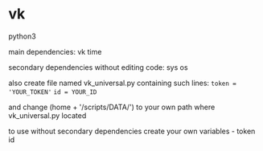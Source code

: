 # vk

python3

main dependencies: 
vk time 

secondary dependencies without editing code:
sys os

also create file named vk_universal.py containing such lines:
`token = 'YOUR_TOKEN'`
`id = YOUR_ID`

and change (home + '/scripts/DATA/') to your own path where vk_universal.py located

to use without secondary dependencies create your own variables - token id
